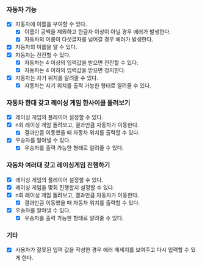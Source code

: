 ### 자동차 기능
- [x] 자동차에 이름을 부여할 수 있다.
  - [x] 이름이 공백을 제외하고 한글자 이상이 아닐 경우 에러가 발생한다.
  - [x] 자동차의 이름이 다섯글자를 넘어갈 경우 에러가 발생한다.
- [x] 자동차의 이름을 알 수 있다.
- [x] 자동차는 전진할 수 있다.
  - [x] 자동차는 4 이상의 입력값을 받으면 전진할 수 있다.
  - [x] 자동차는 4 이하의 입력값을 받으면 정지한다.
- [x] 자동차는 자기 위치를 알려줄 수 있다.
  - [x] 자동차는 자기 위치를 출력 가능한 형태로 알려줄 수 있다.

### 자동차 한대 갖고 레이싱 게임 한사이클 돌려보기
- [x] 레이싱 게임의 플레이어 설정할 수 있다.
- [x] n회 레이싱 게임 돌려보고, 결과만큼 자동차가 이동한다.
  - [x] 결과만큼 이동했을 때 자동차 위치를 출력할 수 있다.
- [x] 우승자를 알아낼 수 있다.
  - [x] 우승자를 출력 가능한 형태로 알려줄 수 있다.

### 자동차 여러대 갖고 레이싱게임 진행하기
- [x] 레이싱 게임의 플레이어 설정할 수 있다.
- [x] 레이싱 게임을 몇회 진행할지 설정할 수 있다.
- [x] n회 레이싱 게임 돌려보고, 결과만큼 자동차가 이동한다.
  - [x] 결과만큼 이동했을 때 자동차 위치를 출력할 수 있다.
- [x] 우승자를 알아낼 수 있다.
  - [x] 우승자를 출력 가능한 형태로 알려줄 수 있다.

### 기타
- [x] 사용자가 잘못된 입력 값을 작성한 경우 에러 메세지를 보여주고 다시 입력할 수 있게 한다. 